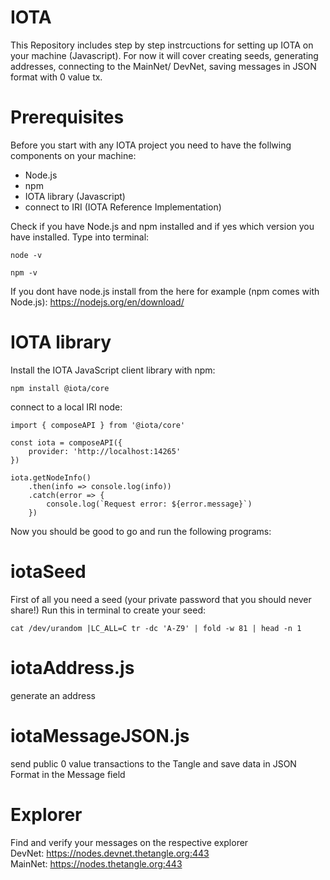 # IOTA
This Repository includes step by step instrcuctions for setting up IOTA on your machine (Javascript).
For now it will cover creating seeds, generating addresses, connecting to the MainNet/ DevNet, saving messages in JSON format with 0 value tx. 

# Prerequisites
Before you start with any IOTA project you need to have the follwing components on your machine:
- Node.js
- npm
- IOTA library (Javascript)
- connect to IRI (IOTA Reference Implementation)

Check if you have Node.js and npm installed and if yes which version you have installed.
Type into terminal:
```
node -v
```
```
npm -v
```
If you dont have node.js install from the here for example (npm comes with Node.js):
https://nodejs.org/en/download/

# IOTA library
Install the IOTA JavaScript client library with npm:
```
npm install @iota/core
```
connect to a local IRI node:


```
import { composeAPI } from '@iota/core'

const iota = composeAPI({
    provider: 'http://localhost:14265'
})

iota.getNodeInfo()
    .then(info => console.log(info))
    .catch(error => {
        console.log(`Request error: ${error.message}`)
    })
```
    
Now you should be good to go and run the following programs: 

# iotaSeed
First of all you need a seed (your private password that you should never share!)
Run this in terminal to create your seed:
```
cat /dev/urandom |LC_ALL=C tr -dc 'A-Z9' | fold -w 81 | head -n 1
```

# iotaAddress.js
generate an address

# iotaMessageJSON.js
send public 0 value transactions to the Tangle and save data in JSON Format in the Message field

# Explorer
Find and verify your messages on the respective explorer<br>
DevNet:
https://nodes.devnet.thetangle.org:443
<br>
MainNet:
https://nodes.thetangle.org:443
